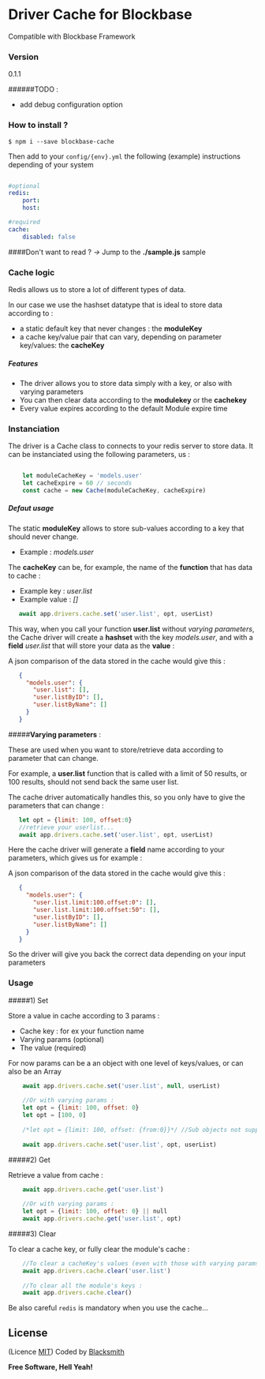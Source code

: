 # Driver Cache for Blockbase
Compatible with Blockbase Framework

### Version
0.1.1

######TODO : 
- add debug configuration option

### How to install ?
```shell
$ npm i --save blockbase-cache
```

Then add to your `config/{env}.yml` the following (example) instructions depending of your system
```yaml

#optional
redis:  
    port: 
    host:

#required 
cache: 
    disabled: false
```
####Don't want to read ?
*->* Jump to the **./sample.js** sample

### Cache logic

Redis allows us to store a lot of different types of data.

In our case we use the hashset datatype that is ideal to store data according to :
 - a static default key that never changes : the **moduleKey**
 - a cache key/value pair that can vary, depending on parameter key/values: the **cacheKey**
 
 ##### Features
 - The driver allows you to store data simply with a key, or also with varying parameters
 - You can then clear data according to the **modulekey** or the **cachekey**
 - Every value expires according to the default Module expire time 

### Instanciation
The driver is a Cache class to connects to your redis server to store data.
It can be instanciated using the following parameters, us : 

```js

    let moduleCacheKey = 'models.user'
    let cacheExpire = 60 // seconds
    const cache = new Cache(moduleCacheKey, cacheExpire) 
```

 ##### Defaut usage
 
 The static **moduleKey** allows to store sub-values according to a key that should never change. 
 - Example : *models.user* 
 
 The **cacheKey** can be, for example, the name of the **function** that has data to cache :
 - Example key : *user.list*
 - Example value : *[]*
 
 ```js
    await app.drivers.cache.set('user.list', opt, userList)
 ```
 
 This way, when you call your function **user.list** without _varying parameters_, 
 the Cache driver will create a **hashset** with the key *models.user*, and with a **field** *user.list* 
 that will store your data as the **value** :
 
 A json comparison of the data stored in the cache would give this : 
 ```json
    {
      "models.user": {
        "user.list": [],
        "user.listByID": [],
        "user.listByName": []
      }
    }
 ``` 
 
 
 #####**Varying parameters** :
 
 These are used when you want to store/retrieve data according to parameter that can change.
 
 For example, a **user.list** function that is called with a limit of 50 results, or 100 results, 
 should not send back the same user list. 
 
 The cache driver automatically handles this, so you only have to give the parameters that can change : 
 
 ```js
    let opt = {limit: 100, offset:0}
    //retrieve your userlist...
    await app.drivers.cache.set('user.list', opt, userList)
 ```

Here the cache driver will generate a **field** name according to your parameters, which gives us for example :

 A json comparison of the data stored in the cache would give this : 
 ```json
    {
      "models.user": {
        "user.list.limit:100.offset:0": [],
        "user.list.limit:100.offset:50": [],
        "user.listByID": [],
        "user.listByName": []
      }
    }
 ``` 
So the driver will give you back the correct data depending on your input parameters


### Usage

#####1) Set

Store a value in cache according to 3 params : 
- Cache key : for ex your function name
- Varying params (optional) 
- The value (required)

For now params can be a an object with one level of keys/values, or can also be an Array

```js
    await app.drivers.cache.set('user.list', null, userList)
    
    //Or with varying params :
    let opt = {limit: 100, offset: 0}
    let opt = [100, 0]
    
    /*let opt = {limit: 100, offset: {from:0}}*/ //Sub objects not supported yet
    
    await app.drivers.cache.set('user.list', opt, userList)
```

#####2) Get

Retrieve a value from cache :

```js
    await app.drivers.cache.get('user.list')
    
    //Or with varying params :
    let opt = {limit: 100, offset: 0} || null
    await app.drivers.cache.get('user.list', opt) 
```

#####3) Clear

To clear a cache key, or fully clear the module's cache :

```js
    //To clear a cacheKey's values (even with those with varying params) 
    await app.drivers.cache.clear('user.list')
    
    //To clear all the module's keys :
    await app.drivers.cache.clear()
```

Be also careful `redis` is mandatory when you use the cache...

License
----
(Licence [MIT](https://github.com/blacksmithstudio/blockbase-express/blob/master/LICENCE))
Coded by [Blacksmith](https://www.blacksmith.studio)


**Free Software, Hell Yeah!**

[Node.js]:https://nodejs.org/en
[NPM]:https://www.npmjs.com

